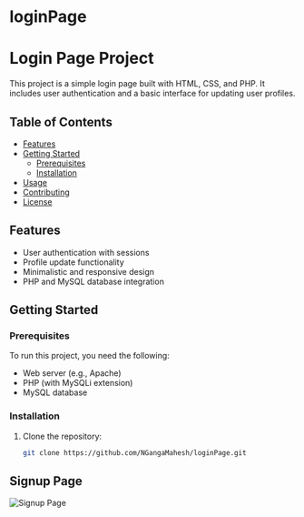 # loginPage
# Login Page Project

This project is a simple login page built with HTML, CSS, and PHP. It includes user authentication and a basic interface for updating user profiles.

## Table of Contents

- [Features](#features)
- [Getting Started](#getting-started)
  - [Prerequisites](#prerequisites)
  - [Installation](#installation)
- [Usage](#usage)
- [Contributing](#contributing)
- [License](#license)

## Features

- User authentication with sessions
- Profile update functionality
- Minimalistic and responsive design
- PHP and MySQL database integration

## Getting Started

### Prerequisites

To run this project, you need the following:

- Web server (e.g., Apache)
- PHP (with MySQLi extension)
- MySQL database

### Installation

1. Clone the repository:

   ```bash
   git clone https://github.com/NGangaMahesh/loginPage.git
## Signup Page
![Signup Page](task\images/signup (1))
